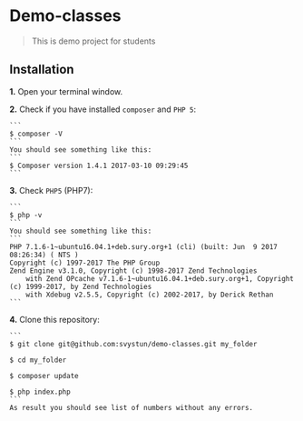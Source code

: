 # Demo-classes
> This is demo project for students

## Installation

**1.** Open your terminal window.

**2.** Check if you have installed `composer` and `PHP 5`:

    ``` 
    $ composer -V 
    ```
    You should see something like this:
    ``` 
    $ Composer version 1.4.1 2017-03-10 09:29:45
    ```
**3.** Check `PHP5` (PHP7):

    ``` 
    $ php -v 
    ```
    You should see something like this:
    ``` 
    PHP 7.1.6-1~ubuntu16.04.1+deb.sury.org+1 (cli) (built: Jun  9 2017 08:26:34) ( NTS )
    Copyright (c) 1997-2017 The PHP Group
    Zend Engine v3.1.0, Copyright (c) 1998-2017 Zend Technologies
        with Zend OPcache v7.1.6-1~ubuntu16.04.1+deb.sury.org+1, Copyright (c) 1999-2017, by Zend Technologies
        with Xdebug v2.5.5, Copyright (c) 2002-2017, by Derick Rethan
    ```

**4.** Clone this repository:

    ```
    $ git clone git@github.com:svystun/demo-classes.git my_folder
    
    $ cd my_folder
    
    $ composer update
    
    $ php index.php
    ```
    As result you should see list of numbers without any errors.